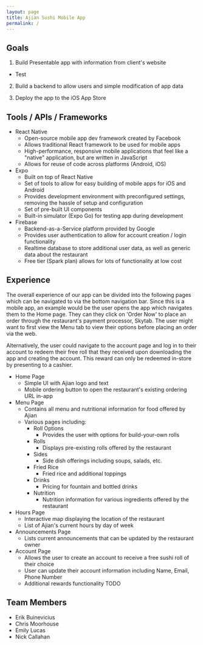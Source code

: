 ```yaml
---
layout: page
title: Ajian Sushi Mobile App
permalink: /
---
```


## Goals
1. Build Presentable app with information from client's website
- Test
2. Build a backend to allow users and simple modification of app data

3. Deploy the app to the iOS App Store

## Tools / APIs / Frameworks
- React Native
    - Open-source mobile app dev framework created by Facebook
    - Allows traditional React framework to be used for mobile apps
    - High-performance, responsive mobile applications that feel like a "native" application, but are written in JavaScript
    - Allows for reuse of code across platforms (Android, iOS)
- Expo
    - Built on top of React Native
    - Set of tools to allow for easy building of mobile apps for iOS and Android
    - Provides development environment with preconfigured settings, removing the hassle of setup and configuration
    - Set of pre-built UI components
    - Built-in simulator (Expo Go) for testing app during development
- Firebase
    - Backend-as-a-Service platform provided by Google
    - Provides user authentication to allow for account creation / login functionality 
    - Realtime database to store additional user data, as well as generic data about the restaurant
    - Free tier (Spark plan) allows for lots of functionality at low cost

## Experience
The overall experience of our app can be divided into the following pages which can be navigated to via the bottom navigation bar. Since this is a mobile app, an example would be the user opens the app which navigates them to the Home page. They can they click on 'Order Now' to place an order through the restaurant's payment processor, Skytab. The user might want to first view the Menu tab to view their options before placing an order via the web. 

Alternatively, the user could navigate to the account page and log in to their account to redeem their free roll that they received upon downloading the app and creating the account. This reward can only be redeemed in-store by presenting to a cashier. 
- Home Page
    - Simple UI with Ajian logo and text
    - Mobile ordering button to open the restaurant's existing ordering URL in-app
- Menu Page
    - Contains all menu and nutritional information for food offered by Ajian
    - Various pages including:
        - Roll Options  
            - Provides the user with options for build-your-own rolls
        - Rolls
            - Displays pre-existing rolls offered by the restaurant
        - Sides
            - Side dish offerings including soups, salads, etc.
        - Fried Rice
            - Fried rice and additional toppings
        - Drinks
            - Pricing for fountain and bottled drinks
        - Nutrition
            - Nutrition information for various ingredients offered by the restaurant
- Hours Page
    - Interactive map displaying the location of the restaurant
    - List of Ajian's current hours by day of week
- Announcements Page
    - Lists current announcements that can be updated by the restaurant owner
- Account Page
    - Allows the user to create an account to receive a free sushi roll of their choice
    - User can update their account information including Name, Email, Phone Number
    - Additional rewards functionality TODO

## Team Members
- Erik Buinevicius
- Chris Moorhouse
- Emily Lucas
- Nick Callahan